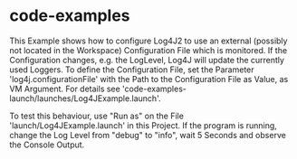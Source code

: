 code-examples
=============

This Example shows how to configure Log4J2 to use an external (possibly not located in the Workspace) 
 Configuration File which is monitored. If the Configuration changes, e.g. the LogLevel, Log4J will
 update the currently used Loggers. To define the Configuration File, set the Parameter
 'log4j.configurationFile' with the Path to the Configuration File as Value, as VM Argument. For details
 see 'code-examples-launch/launches/Log4JExample.launch'. 

To test this behaviour, use "Run as" on the File 'launch/Log4JExample.launch' in this Project. If the 
 program is running, change the Log Level from "debug" to "info", wait 5 Seconds and observe the 
 Console Output.
